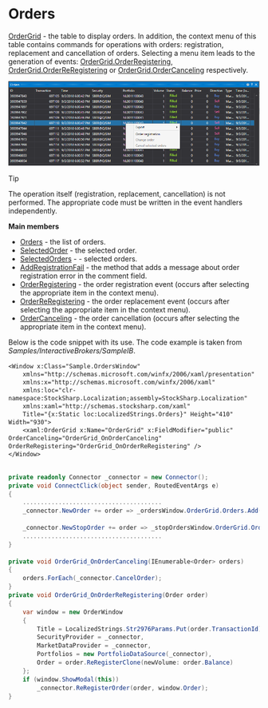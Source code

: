 # Orders

[OrderGrid](xref:StockSharp.Xaml.OrderGrid) \- the table to display orders. In addition, the context menu of this table contains commands for operations with orders: registration, replacement and cancellation of orders. Selecting a menu item leads to the generation of events: [OrderGrid.OrderRegistering](xref:StockSharp.Xaml.OrderGrid.OrderRegistering), [OrderGrid.OrderReRegistering](xref:StockSharp.Xaml.OrderGrid.OrderReRegistering) or [OrderGrid.OrderCanceling](xref:StockSharp.Xaml.OrderGrid.OrderCanceling) respectively.

![GUI OrderGrid](../images/GUI_OrderGrid.png)

> [!TIP]
> The operation itself (registration, replacement, cancellation) is not performed. The appropriate code must be written in the event handlers independently.

**Main members**

- [Orders](xref:StockSharp.Xaml.OrderGrid.Orders) \- the list of orders.
- [SelectedOrder](xref:StockSharp.Xaml.OrderGrid.SelectedOrder) \- the selected order.
- [SelectedOrders](xref:StockSharp.Xaml.OrderGrid.SelectedOrders) \- \- selected orders.
- [AddRegistrationFail](xref:StockSharp.Xaml.OrderGrid.AddRegistrationFail) \- the method that adds a message about order registration error in the comment field.
- [OrderRegistering](xref:StockSharp.Xaml.OrderGrid.OrderRegistering) \- the order registration event (occurs after selecting the appropriate item in the context menu).
- [OrderReRegistering](xref:StockSharp.Xaml.OrderGrid.OrderReRegistering) \- the order replacement event (occurs after selecting the appropriate item in the context menu).
- [OrderCanceling](xref:StockSharp.Xaml.OrderGrid.OrderCanceling) \- the order cancellation (occurs after selecting the appropriate item in the context menu).

Below is the code snippet with its use. The code example is taken from *Samples\/InteractiveBrokers\/SampleIB*. 

```xaml
<Window x:Class="Sample.OrdersWindow"
    xmlns="http://schemas.microsoft.com/winfx/2006/xaml/presentation"
    xmlns:x="http://schemas.microsoft.com/winfx/2006/xaml"
    xmlns:loc="clr-namespace:StockSharp.Localization;assembly=StockSharp.Localization"
    xmlns:xaml="http://schemas.stocksharp.com/xaml"
    Title="{x:Static loc:LocalizedStrings.Orders}" Height="410" Width="930">
	<xaml:OrderGrid x:Name="OrderGrid" x:FieldModifier="public" OrderCanceling="OrderGrid_OnOrderCanceling" OrderReRegistering="OrderGrid_OnOrderReRegistering" />
</Window>
	  				
```
```cs
private readonly Connector _connector = new Connector();
private void ConnectClick(object sender, RoutedEventArgs e)
{
 	.......................................	
	_connector.NewOrder += order => _ordersWindow.OrderGrid.Orders.Add(order);
	
	_connector.NewStopOrder += order => _stopOrdersWindow.OrderGrid.Orders.Add(order);
	.......................................			
}
              	
private void OrderGrid_OnOrderCanceling(IEnumerable<Order> orders)
{
	orders.ForEach(_connector.CancelOrder);
}
private void OrderGrid_OnOrderReRegistering(Order order)
{
	var window = new OrderWindow
	{
		Title = LocalizedStrings.Str2976Params.Put(order.TransactionId),
		SecurityProvider = _connector,
		MarketDataProvider = _connector,
		Portfolios = new PortfolioDataSource(_connector),
		Order = order.ReRegisterClone(newVolume: order.Balance)
	};
	if (window.ShowModal(this))
		_connector.ReRegisterOrder(order, window.Order);
}
	  				
```
